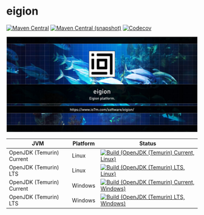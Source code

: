eigion
===

[![Maven Central](https://img.shields.io/maven-central/v/com.io7m.eigion/com.io7m.eigion.svg?style=flat-square)](http://search.maven.org/#search%7Cga%7C1%7Cg%3A%22com.io7m.eigion%22)
[![Maven Central (snapshot)](https://img.shields.io/nexus/s/https/s01.oss.sonatype.org/com.io7m.eigion/com.io7m.eigion.svg?style=flat-square)](https://s01.oss.sonatype.org/content/repositories/snapshots/com/io7m/eigion/)
[![Codecov](https://img.shields.io/codecov/c/github/io7m/eigion.svg?style=flat-square)](https://codecov.io/gh/io7m/eigion)

![eigion](./src/site/resources/eigion.jpg?raw=true)

| JVM | Platform | Status |
|-----|----------|--------|
| OpenJDK (Temurin) Current | Linux | [![Build (OpenJDK (Temurin) Current, Linux)](https://img.shields.io/github/actions/workflow/status/io7m/eigion/main.linux.temurin.current.yml)](https://github.com/io7m/eigion/actions?query=workflow%3Amain.linux.temurin.current)|
| OpenJDK (Temurin) LTS | Linux | [![Build (OpenJDK (Temurin) LTS, Linux)](https://img.shields.io/github/actions/workflow/status/io7m/eigion/main.linux.temurin.lts.yml)](https://github.com/io7m/eigion/actions?query=workflow%3Amain.linux.temurin.lts)|
| OpenJDK (Temurin) Current | Windows | [![Build (OpenJDK (Temurin) Current, Windows)](https://img.shields.io/github/actions/workflow/status/io7m/eigion/main.windows.temurin.current.yml)](https://github.com/io7m/eigion/actions?query=workflow%3Amain.windows.temurin.current)|
| OpenJDK (Temurin) LTS | Windows | [![Build (OpenJDK (Temurin) LTS, Windows)](https://img.shields.io/github/actions/workflow/status/io7m/eigion/main.windows.temurin.lts.yml)](https://github.com/io7m/eigion/actions?query=workflow%3Amain.windows.temurin.lts)|
